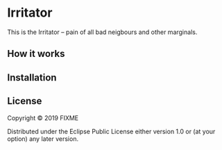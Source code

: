 # Irritator

This is the Irritator – pain of all bad neigbours and other marginals.

## How it works

## Installation

## License

Copyright © 2019 FIXME

Distributed under the Eclipse Public License either version 1.0 or (at
your option) any later version.
